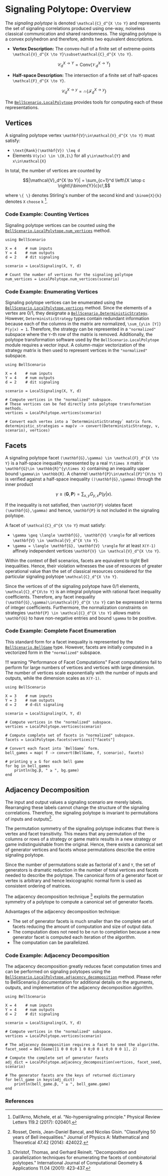 # Signaling Polytope: Overview

The *signaling polytope* is denoted ``\mathcal{C}_d^{X \to Y}`` and represents
the set of signaling correlations produced using one-way, noiseless classical communication
and shared randomness.
The signaling polytope is a convex polyhedron and therefore, admits two equivalent descriptions.

* **Vertex Description:** The convex-hull of a finite set of extreme-points ``\mathcal{V}_d^{X \to Y}\subset\mathcal{C}_d^{X \to Y}``.

```math
\mathcal{C}_d^{X \to Y} = \text{Conv}(\mathcal{V}_d^{X \to Y})
```

* **Half-space Description:** The intersection of a finite set of half-spaces ``\mathcal{F}_d^{X \to Y}``.

```math
\mathcal{C}_d^{X\to y} = \cap\{\mathcal{F}_d^{X \to y}\}
```

The [`BellScenario.LocalPolytope`](https://chitambarlab.github.io/BellScenario.jl/stable/LocalPolytope/overview/#BellScenario.LocalPolytope)
provides tools for computing each of these representations.

## Vertices

A signaling polytope vertex ``\mathbf{V}\in\mathcal{V}_d^{X \to Y}`` must satisfy:
* ``\text{Rank}(\mathbf{V}) \leq d``
* Elements ``V(y|x) \in \{0,1\}`` for all ``y\in\mathcal{Y}`` and ``x\in\mathcal{X}``

In total, the number of vertices are counted by

```math
|\mathcal{V}_d^{X \to Y}| = \sum_{c=1}^d \left\{X \atop c \right\}\binom{Y}{c}c!,
```

where ``\{ \}`` denotes Stirling's number of the second kind and ``\binom{X}{k}``
denotes ``X`` ``choose`` ``k`` [^DallArno2017].

### Code Example: Counting Vertices

Signaling polytope vertices can be counted using the [`BellScenario.LocalPolytope.num_vertices`](https://chitambarlab.github.io/BellScenario.jl/dev/LocalPolytope/vertices/#BellScenario.LocalPolytope.num_vertices) method.

```@example counting_signaling_polytope_vertices
using BellScenario

X = 4    # num inputs
Y = 4    # num outputs
d = 2    # dit signaling

scenario = LocalSignaling(X, Y, d)

# Count the number of vertices for the signaling polytope
num_vertices = LocalPolytope.num_vertices(scenario)
```

### Code Example: Enumerating Vertices

Signaling polytope vertices can be enumerated using the [`BellScenario.LocalPolytope.vertices`](https://chitambarlab.github.io/BellScenario.jl/dev/LocalPolytope/vertices/#BellScenario.LocalPolytope.vertices) method.
Since the elements of a vertex are 0/1, they designate a [`BellScenario.DeterministicStrategy`](https://chitambarlab.github.io/BellScenario.jl/dev/BellScenario/strategies/#BellScenario.DeterministicStrategy).
However, `DeterministicStrategy` types contain redundant information because each of
the columns in the matrix are normalized, ``\sum_{y\in [Y]} P(y|x) = 1``.
Therefore, the strategy can be represented in a `"normalized"` subspace where the
``Y``-th row of the matrix is removed.
Additionally, the polytope transformation software used by the `BellScenario.LocalPolytope`
module requires a vector input.
A column-major vectorization of the strategy matrix is then used to represent vertices
in the `"normalized"` subspace.

```@example enumerating_signaling_polytope_vertices
using BellScenario

X = 4    # num inputs
Y = 4    # num outputs
d = 2    # dit signaling

scenario = LocalSignaling(X, Y, d)

# Compute vertices in the "normalized" subspace.
# These vertices can be fed directly into polytope transformation methods.
vertices = LocalPolytope.vertices(scenario)

# Convert each vertex into a `DetermministicStrategy` matrix form.
deterministic_strategies = map(v -> convert(DeterministicStrategy, v, scenario), vertices)
```

## Facets

A signaling polytope facet ``(\mathbf{G},\gamma) \in \mathcal{F}_d^{X \to Y}`` is a half-space
inequality represented by a real ``Y\times X`` matrix ``\mathbf{G}\in \mathbb{R}^{y\times X}``
containing an inequality upper bound ``\gamma\in \mathbb{R}``.
A channel ``\mathbf{P}\in\mathcal{P}^{X\to Y}`` is verified against a half-space inequality ``()\mathbf{G},\gamma)``
through the inner product

```math
\gamma \geq \langle \mathbf{G}, \mathbf{P}\rangle = \sum_{x,y}G_{y,x}P(y|x).
```

If the inequality is not satisfied, then ``\mathbf{P}`` violates facet ``(\mathbf{G},\gamma)``
and hence, ``\mathbf{P}`` is not included in the signaling polytope.

A facet of ``\mathcal{C}_d^{X \to Y}`` must satisfy:
* ``\gamma \geq \langle \mathbf{G}, \mathbf{V} \rangle`` for all vertices ``\mathbf{V} \in \mathcal{V}_d^{X \to Y}``.
* ``\gamma = \langle \mathbf{G}, \mathbf{V} \rangle`` for at least ``X(Y-1)`` affinely independent vertices ``\mathbf{V} \in \mathcal{V}_d^{X \to Y}``.

Within the context of Bell scenarios, facets are equivalent to tight Bell inequalities.
Hence, their violation witnesses the use of resources of  greater operational value
than the set of classical resources considered for the particular  signaling polytope
``\mathcal{C}_d^{X \to Y}``.

Since the vertices of of the signaling polytope have  0/1 elements, ``\mathcal{C}_d^{X\to Y}``
is an integral polytope with rational facet inequality coefficients.
Therefore, any facet inequality ``(\mathbf{G},\gamma)\in\mathcal{F}_d^{X \to Y}`` can be
expressed in terms of integer coefficients.
Furthermore, the normalization constraints on strategies ``\mathbf{P} \in \mathcal{C}_d^{X \to Y}``
allows matrix ``\mathbf{G}`` to have non-negative entries and bound ``\gamma`` to
be positive.

### Code Example: Complete Facet Enumeration

This standard form for a facet inequality is represented by the [`BellScenario.BellGame`](https://chitambarlab.github.io/BellScenario.jl/dev/BellScenario/games/#BellScenario.BellGame)
type.
However, facets are initially computed in a vectorized form in the `"normalized"` subspace.

!!! warning "Performance of Facet Computations"
    Facet computations fail to perform for large numbers of vertices and vertices
    with large dimension. The number of vertices scale exponentially with the number
    of inputs and outputs, while the dimension scales as ``X(Y-1)``.

```@example
using BellScenario

X = 3    # num inputs
Y = 3    # num outputs
d = 2    # d-dit signaling

scenario = LocalSignaling(X, Y, d)

# Compute vertices in the "normalized" subspace.
vertices = LocalPolytope.vertices(scenario)

# Compute complete set of facets in "normalized" subspace.
facets = LocalPolytope.facets(vertices)["facets"]

# Convert each facet into `BellGame` form.
bell_games = map( f -> convert(BellGame, f, scenario), facets)

# printing γ ≥ G for each bell game
for bg in bell_games
    println(bg.β, " ≥ ", bg.game)
end
```

## Adjacency Decomposition

The input and output values a signaling scenario are merely labels.
Rearranging these labels cannot change the structure of the signaling correlations.
Therefore, the signaling polytope is invariant to permutations of inputs and outputs[^Rosset2014].

The permutation symmetry of the signaling polytope indicates that there is vertex
and facet transitivity.
This means that any permutation of the columns or rows of a strategy
or game matrix results in a new strategy or game indistinguishable from the original.
Hence, there exists a canonical set of generator vertices and facets whose permutations
describe the entire signaling polytope.

Since the number of permutations scale as factorial of ``X`` and ``Y``, the set
of generators is dramatic reduction in the number of total vertices and facets needed
to describe the polytope.
The canonical form of a generator facet or vertex is arbitrary and hence lexicographic
normal form is used as consistent ordering of matrices.

The adjacency decomposition technique [^Christof2001] exploits the permutation symmetry
of a polytope to compute a canonical set of generator facets.

Advantages of the adjacency decomposition technique:
* The set of generator facets is much smaller than the complete set of facets reducing the amount of computation and size of output data.
* The computation does not need to be run to completion because a new generator facet is computed each iteration of the algorithm.
* The computation can be parallelized.

### Code Example: Adjacency Decomposition

The adjacency decomposition greatly reduces facet computation times and can be performed on
signaling polytopes using the [`BellScenario.LocalPolytope.adjacency_decomposition`](https://chitambarlab.github.io/BellScenario.jl/stable/LocalPolytope/adjacency_decomposition/#BellScenario.LocalPolytope.adjacency_decomposition) method.
Please refer to BellScenario.jl documentation for additional details on the arguments,
outputs, and implementation of the adjacency decomposition algorithm.

```@example
using BellScenario

X = 4    # num inputs
Y = 4    # num outputs
d = 2    # dit signaling

scenario = LocalSignaling(X, Y, d)

# Compute vertices in the "normalized" subspace.
vertices = LocalPolytope.vertices(scenario)

# The adjacency decomposition requires a facet to seed the algorithm.
facet_seed = BellGame([1 0 0 0;0 1 0 0;0 0 1 0;0 0 0 1], 2)

# Compute the complete set of generator facets
adj_dict = LocalPolytope.adjacency_decomposition(vertices, facet_seed, scenario)

# The generator facets are the keys of returned dictionary
for bell_game in keys(adj_dict)
    println(bell_game.β, " ≥ ", bell_game.game)
end
```

### References
[^DallArno2017]: Dall’Arno, Michele, et al. "No-hypersignaling principle." Physical Review Letters 119.2 (2017): 020401.
[^Rosset2014]: Rosset, Denis, Jean-Daniel Bancal, and Nicolas Gisin. "Classifying 50 years of Bell inequalities." Journal of Physics A: Mathematical and Theoretical 47.42 (2014): 424022.
[^Christof2001]: Christof, Thomas, and Gerhard Reinelt. "Decomposition and parallelization techniques for enumerating the facets of combinatorial polytopes." International Journal of Computational Geometry & Applications 11.04 (2001): 423-437.
